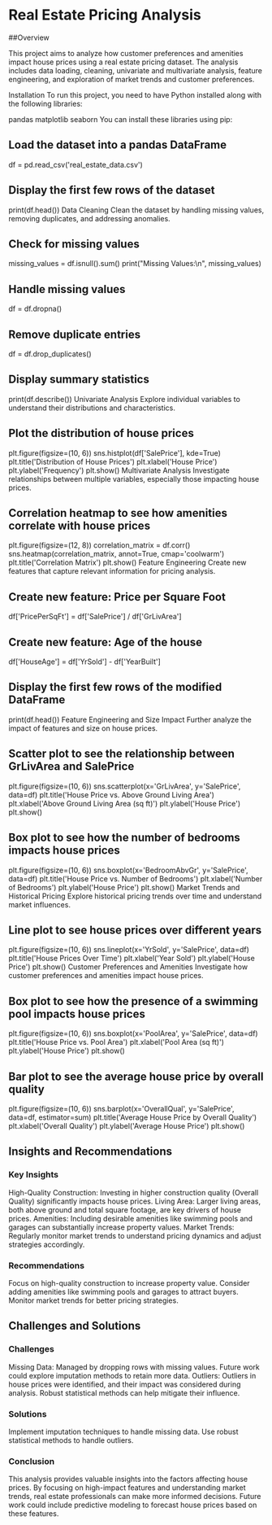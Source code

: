 # Real Estate Pricing Analysis

##Overview

This project aims to analyze how customer preferences and amenities impact house prices using a real estate pricing dataset. The analysis includes data loading, cleaning, univariate and multivariate analysis, feature engineering, and exploration of market trends and customer preferences.

Installation
To run this project, you need to have Python installed along with the following libraries:

pandas
matplotlib
seaborn
You can install these libraries using pip:

## Load the dataset into a pandas DataFrame
df = pd.read_csv('real_estate_data.csv')

## Display the first few rows of the dataset
print(df.head())
Data Cleaning
Clean the dataset by handling missing values, removing duplicates, and addressing anomalies.

## Check for missing values
missing_values = df.isnull().sum()
print("Missing Values:\n", missing_values)

## Handle missing values
df = df.dropna()

## Remove duplicate entries
df = df.drop_duplicates()

## Display summary statistics
print(df.describe())
Univariate Analysis
Explore individual variables to understand their distributions and characteristics.

## Plot the distribution of house prices
plt.figure(figsize=(10, 6))
sns.histplot(df['SalePrice'], kde=True)
plt.title('Distribution of House Prices')
plt.xlabel('House Price')
plt.ylabel('Frequency')
plt.show()
Multivariate Analysis
Investigate relationships between multiple variables, especially those impacting house prices.

## Correlation heatmap to see how amenities correlate with house prices
plt.figure(figsize=(12, 8))
correlation_matrix = df.corr()
sns.heatmap(correlation_matrix, annot=True, cmap='coolwarm')
plt.title('Correlation Matrix')
plt.show()
Feature Engineering
Create new features that capture relevant information for pricing analysis.

## Create new feature: Price per Square Foot
df['PricePerSqFt'] = df['SalePrice'] / df['GrLivArea']

## Create new feature: Age of the house
df['HouseAge'] = df['YrSold'] - df['YearBuilt']

## Display the first few rows of the modified DataFrame
print(df.head())
Feature Engineering and Size Impact
Further analyze the impact of features and size on house prices.

## Scatter plot to see the relationship between GrLivArea and SalePrice
plt.figure(figsize=(10, 6))
sns.scatterplot(x='GrLivArea', y='SalePrice', data=df)
plt.title('House Price vs. Above Ground Living Area')
plt.xlabel('Above Ground Living Area (sq ft)')
plt.ylabel('House Price')
plt.show()

## Box plot to see how the number of bedrooms impacts house prices
plt.figure(figsize=(10, 6))
sns.boxplot(x='BedroomAbvGr', y='SalePrice', data=df)
plt.title('House Price vs. Number of Bedrooms')
plt.xlabel('Number of Bedrooms')
plt.ylabel('House Price')
plt.show()
Market Trends and Historical Pricing
Explore historical pricing trends over time and understand market influences.

## Line plot to see house prices over different years
plt.figure(figsize=(10, 6))
sns.lineplot(x='YrSold', y='SalePrice', data=df)
plt.title('House Prices Over Time')
plt.xlabel('Year Sold')
plt.ylabel('House Price')
plt.show()
Customer Preferences and Amenities
Investigate how customer preferences and amenities impact house prices.

## Box plot to see how the presence of a swimming pool impacts house prices
plt.figure(figsize=(10, 6))
sns.boxplot(x='PoolArea', y='SalePrice', data=df)
plt.title('House Price vs. Pool Area')
plt.xlabel('Pool Area (sq ft)')
plt.ylabel('House Price')
plt.show()

## Bar plot to see the average house price by overall quality
plt.figure(figsize=(10, 6))
sns.barplot(x='OverallQual', y='SalePrice', data=df, estimator=sum)
plt.title('Average House Price by Overall Quality')
plt.xlabel('Overall Quality')
plt.ylabel('Average House Price')
plt.show()

## Insights and Recommendations

### Key Insights
High-Quality Construction: Investing in higher construction quality (Overall Quality) significantly impacts house prices.
Living Area: Larger living areas, both above ground and total square footage, are key drivers of house prices.
Amenities: Including desirable amenities like swimming pools and garages can substantially increase property values.
Market Trends: Regularly monitor market trends to understand pricing dynamics and adjust strategies accordingly.

### Recommendations
Focus on high-quality construction to increase property value.
Consider adding amenities like swimming pools and garages to attract buyers.
Monitor market trends for better pricing strategies.

## Challenges and Solutions

### Challenges
Missing Data: Managed by dropping rows with missing values. Future work could explore imputation methods to retain more data.
Outliers: Outliers in house prices were identified, and their impact was considered during analysis. Robust statistical methods can help mitigate their influence.

### Solutions
Implement imputation techniques to handle missing data.
Use robust statistical methods to handle outliers.

### Conclusion
This analysis provides valuable insights into the factors affecting house prices. By focusing on high-impact features and understanding market trends, real estate professionals can make more informed decisions. Future work could include predictive modeling to forecast house prices based on these features.
